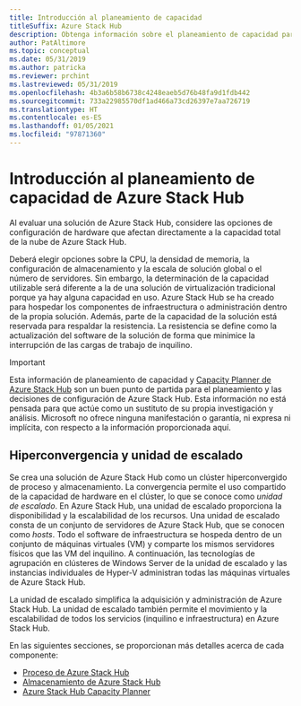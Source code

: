 ```yaml
---
title: Introducción al planeamiento de capacidad
titleSuffix: Azure Stack Hub
description: Obtenga información sobre el planeamiento de capacidad para las implementaciones de Azure Stack Hub.
author: PatAltimore
ms.topic: conceptual
ms.date: 05/31/2019
ms.author: patricka
ms.reviewer: prchint
ms.lastreviewed: 05/31/2019
ms.openlocfilehash: 4b3a6b58b6738c4248eaeb5d76b48fa9d1fdb442
ms.sourcegitcommit: 733a22985570df1ad466a73cd26397e7aa726719
ms.translationtype: HT
ms.contentlocale: es-ES
ms.lasthandoff: 01/05/2021
ms.locfileid: "97871360"
---
```

# <a name="capacity-planning-for-azure-stack-hub-overview"></a>Introducción al planeamiento de capacidad de Azure Stack Hub

Al evaluar una solución de Azure Stack Hub, considere las opciones de configuración de hardware que afectan directamente a la capacidad total de la nube de Azure Stack Hub.

Deberá elegir opciones sobre la CPU, la densidad de memoria, la configuración de almacenamiento y la escala de solución global o el número de servidores. Sin embargo, la determinación de la capacidad utilizable será diferente a la de una solución de virtualización tradicional porque ya hay alguna capacidad en uso. Azure Stack Hub se ha creado para hospedar los componentes de infraestructura o administración dentro de la propia solución. Además, parte de la capacidad de la solución está reservada para respaldar la resistencia. La resistencia se define como la actualización del software de la solución de forma que minimice la interrupción de las cargas de trabajo de inquilino.

> [!IMPORTANT]
> Esta información de planeamiento de capacidad y [Capacity Planner de Azure Stack Hub](https://aka.ms/azstackcapacityplanner) son un buen punto de partida para el planeamiento y las decisiones de configuración de Azure Stack Hub. Esta información no está pensada para que actúe como un sustituto de su propia investigación y análisis. Microsoft no ofrece ninguna manifestación o garantía, ni expresa ni implícita, con respecto a la información proporcionada aquí.

## <a name="hyperconvergence-and-the-scale-unit"></a>Hiperconvergencia y unidad de escalado
Se crea una solución de Azure Stack Hub como un clúster hiperconvergido de proceso y almacenamiento. La convergencia permite el uso compartido de la capacidad de hardware en el clúster, lo que se conoce como *unidad de escalado*. En Azure Stack Hub, una unidad de escalado proporciona la disponibilidad y la escalabilidad de los recursos. Una unidad de escalado consta de un conjunto de servidores de Azure Stack Hub, que se conocen como *hosts*. Todo el software de infraestructura se hospeda dentro de un conjunto de máquinas virtuales (VM) y comparte los mismos servidores físicos que las VM del inquilino. A continuación, las tecnologías de agrupación en clústeres de Windows Server de la unidad de escalado y las instancias individuales de Hyper-V administran todas las máquinas virtuales de Azure Stack Hub.

La unidad de escalado simplifica la adquisición y administración de Azure Stack Hub. La unidad de escalado también permite el movimiento y la escalabilidad de todos los servicios (inquilino e infraestructura) en Azure Stack Hub.

En las siguientes secciones, se proporcionan más detalles acerca de cada componente:

- [Proceso de Azure Stack Hub](azure-stack-capacity-planning-compute.md)
- [Almacenamiento de Azure Stack Hub](azure-stack-capacity-planning-storage.md)
- [Azure Stack Hub Capacity Planner](azure-stack-capacity-planner.md)
